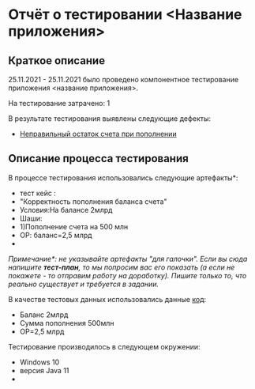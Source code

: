 # Отчёт о тестировании <Название приложения>

## Краткое описание

25.11.2021 - 25.11.2021 было проведено компонентное тестирование приложения <название приложения>.

На тестирование затрачено: 1

В результате тестирования выявлены следующие дефекты:
* [Неправильный остаток счета при пополнении](https://github.com/Vugar350/javahomework1.1/issues/4)

## Описание процесса тестирования

В процессе тестирования использовались следующие артефакты*:
* тест кейс :
* "Корректность пополнения баланса счета"
* Условия:На балансе 2млрд
* Шаши:
* 1)Пополнение счета на 500 млн
* ОР: баланс=2,5 млрд
*


*Примечание\*: не указывайте артефакты "для галочки". Если вы сюда напишите **тест-план**, то мы попросим вас его показать (а если не покажете - то отправим работу на доработку). Пишите только то, что реально существует и требуется в задании.*

В качестве тестовых данных использовались данные [код](https://github.com/Vugar350/javahomework1.1/blob/master/src/main.java):
* Баланс 2млрд
* Сумма пополнения 500млн
* ОР=2,5 млрд

Тестирование производилось в следующем окружении:
* Windows 10
* версия Java 11
*
